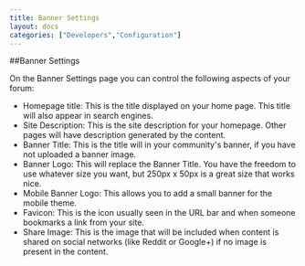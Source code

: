 ```yaml
---
title: Banner Settings
layout: docs
categories: ["Developers","Configuration"]
---
```


##Banner Settings

On the Banner Settings page you can control the following aspects of your forum:

* Homepage title: This is the title displayed on your home page. This title will also appear in search engines.
* Site Description: This is the site description for your homepage. Other pages will have description generated by the content.
* Banner Title: This is the title will in your community's banner, if you have not uploaded a banner image.
* Banner Logo: This will replace the Banner Title. You have the freedom to use whatever size you want, but 250px x 50px is a great size that works nice.
* Mobile Banner Logo: This allows you to add a small banner for the mobile theme.
* Favicon: This is the icon usually seen in the URL bar and when someone bookmarks a link from your site.
* Share Image: This is the image that will be included when content is shared on social networks (like Reddit or Google+) if no image is present in the content.
